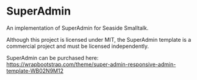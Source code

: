# SuperAdmin
An implementation of SuperAdmin for Seaside Smalltalk.

Although this project is licensed under MIT, the SuperAdmin template is a commercial project and must be licensed independently.

SuperAdmin can be purchased here: https://wrapbootstrap.com/theme/super-admin-responsive-admin-template-WB02N9M12
